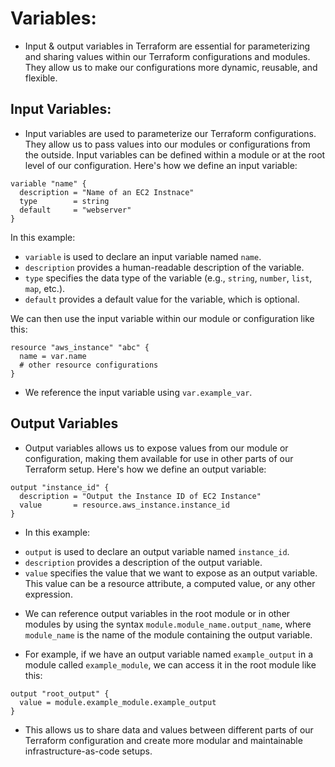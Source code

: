 # Variables:

* Input & output variables in Terraform are essential for parameterizing and sharing values within our Terraform configurations and modules. They allow us to make our configurations more dynamic, reusable, and flexible.

## Input Variables:

* Input variables are used to parameterize our Terraform configurations. They allow us to pass values into our modules or configurations from the outside. Input variables can be defined within a module or at the root level of our configuration. Here's how we define an input variable:

```hcl
variable "name" {
  description = "Name of an EC2 Instnace"
  type        = string
  default     = "webserver"
}
```

In this example:

- `variable` is used to declare an input variable named `name`.
- `description` provides a human-readable description of the variable.
- `type` specifies the data type of the variable (e.g., `string`, `number`, `list`, `map`, etc.).
- `default` provides a default value for the variable, which is optional.

We can then use the input variable within our module or configuration like this:

```hcl
resource "aws_instance" "abc" {
  name = var.name
  # other resource configurations
}
```

* We reference the input variable using `var.example_var`.

## Output Variables

* Output variables allows us to expose values from our module or configuration, making them available for use in other parts of our Terraform setup. Here's how we define an output variable:

```hcl
output "instance_id" {
  description = "Output the Instance ID of EC2 Instance"
  value       = resource.aws_instance.instance_id
}
```

* In this example:

- `output` is used to declare an output variable named `instance_id`.
- `description` provides a description of the output variable.
- `value` specifies the value that we want to expose as an output variable. This value can be a resource attribute, a computed value, or any other expression.

* We can reference output variables in the root module or in other modules by using the syntax `module.module_name.output_name`, where `module_name` is the name of the module containing the output variable.

* For example, if we have an output variable named `example_output` in a module called `example_module`, we can access it in the root module like this:

```hcl
output "root_output" {
  value = module.example_module.example_output
}
```

* This allows us to share data and values between different parts of our Terraform configuration and create more modular and maintainable infrastructure-as-code setups.